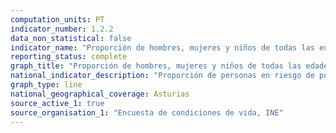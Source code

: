 ```yaml
---
computation_units: PT
indicator_number: 1.2.2
data_non_statistical: false
indicator_name: "Proporción de hombres, mujeres y niños de todas las edades que viven en la pobreza, en todas sus dimensiones, con arreglo a las definiciones nacionales"
reporting_status: complete
graph_title: "Proporción de hombres, mujeres y niños de todas las edades que viven en la pobreza, en todas sus dimensiones, con arreglo a las definiciones nacionales"
national_indicator_description: "Proporción de personas en riesgo de pobreza o exclusión social: indicador AROPE, considerando el umbral autonómico de pobreza"
graph_type: line
national_geographical_coverage: Asturias
source_active_1: true
source_organisation_1: "Encuesta de condiciones de vida, INE"
---
```

